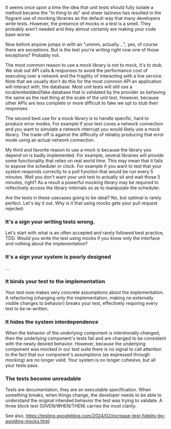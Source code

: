 It seems once upon a time the idea that unit tests should fully isolate a method became the "in thing to do"
and sheer laziness has resulted in the flagrant use of mocking libraries as the default way that many developers 
write tests. However, the presence of mocks in a test is a smell. They probably aren't needed and they almost 
certainly are making your code base worse. 

Now before anyone jumps in with an "ummm, actually....", yes, of course there are exceptions. But is the test you're
writing right now one of those exceptions? Probably not. 

The most common reason to use a mock library is not to mock, it's to stub. We stub out API calls & responses to avoid 
the performance cost of executing over a network and the fragility of interacting with a live service. Note that we 
usually don't do this for the most common API an application will interact with, the database. Most unit tests will 
still use a local/embedded/fake database that is validated by the provider as behaving the same as the real thing at 
the scale of the unit test. However, because other APIs are less complete or more difficult to fake we opt to stub 
their responses.

The second best use for a mock library is to handle specific, hard to produce error modes. For example if your test
coves a network connection and you want to simulate a network interrupt you would likely use a mock library. The 
trade-off is against the difficulty of reliably producing that error mode using an actual network connection.

My third and favorite reason to use a mock is because the library you depend on is badly implemented. For example,
several libraries will provide some functionality that relies on real world time. This may mean that it fails to 
expose the scheduler or clock. For example if you want to test that your system responds correctly to a poll function
that would be run every 5 minutes. Well you don't want your unit test to actually sit and wait those 5 minutes, right? 
As a result a powerful mocking library may be required to reflectively access the library internals so as to manipulate 
the scheduler.

Are the tests in these usecases going to be ideal? No, but optimal is rarely perfect. Let's lay it out. Why is it that 
using mocks gets your pull request rejected:

### It's a sign your writing tests wrong.
Let's start with what is an often accepted and rarely followed best practice, TDD. Would you write 
the test using mocks if you know only the interface and  nothing about the implementation? 

### It's a sign your system is poorly designed
...

### It binds your test to the implementation
Your test now makes very concrete assumptions about the implementation. A refactoring (changing only the implementation, 
making no externally visible changes to behavior) breaks your test, effectively requiring every test to be re-written.

### It hides the system interdependence
When the behavior of the underlying component is intentionally changed, then the underlying component's tests fail
and are changed to be consistent with the newly desired behavior. However, because the underlying component was mocked
in our test suite there is no signal to call attention to the fact that our component's assumptions (as expressed 
through mocking) are no longer valid. Your system is no longer cohesive, but all your tests pass.

### The tests become unreadable
Tests are documentation, they are an executable specification. When something breaks, when things change, the developer
needs to be able to understand the original intended behavior the test was trying to validate. A three block test 
(GIVEN/WHEN/THEN) carries the most clarity. 

See also, https://testing.googleblog.com/2024/02/increase-test-fidelity-by-avoiding-mocks.html


